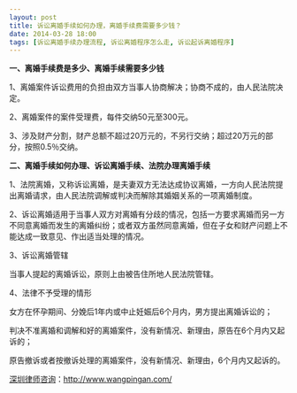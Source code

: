 ```yaml
---
layout: post
title: 诉讼离婚手续如何办理，离婚手续费需要多少钱？
date: 2014-03-28 18:00
tags: [诉讼离婚手续办理流程, 诉讼离婚程序怎么走, 诉讼起诉离婚程序]
---
```

<strong>一、离婚手续费是多少、离婚手续需要多少钱</strong>

1、离婚案件诉讼费用的负担由双方当事人协商解决；协商不成的，由人民法院决定。

2、离婚案件的案件受理费，每件交纳50元至300元。

3、涉及财产分割，财产总额不超过20万元的，不另行交纳；超过20万元的部分，按照0.5％交纳。

<strong>二、离婚手续如何办理、诉讼离婚手续、法院办理离婚手续</strong>

1、法院离婚，又称诉讼离婚，是夫妻双方无法达成协议离婚，一方向人民法院提出离婚请求，由人民法院调解或判决而解除其婚姻关系的一项离婚制度。

2、诉讼离婚适用于当事人双方对离婚有分歧的情况，包括一方要求离婚而另一方不同意离婚而发生的离婚纠纷；或者双方虽然同意离婚，但在子女和财产问题上不能达成一致意见、作出适当处理的情况。

3、诉讼离婚管辖

当事人提起的离婚诉讼，原则上由被告住所地人民法院管辖。

4、法律不予受理的情形

女方在怀孕期间、分娩后1年内或中止妊娠后6个月内，男方提出离婚诉讼的；

判决不准离婚和调解和好的离婚案件，没有新情况、新理由，原告在6个月内又起诉的；

原告撤诉或者按撤诉处理的离婚案件，没有新情况、新理由，6个月内又起诉的。


<a href="http://www.wangpingan.com/">深圳律师咨询</a>：<a href="http://www.wangpingan.com/">http://www.wangpingan.com/</a>

